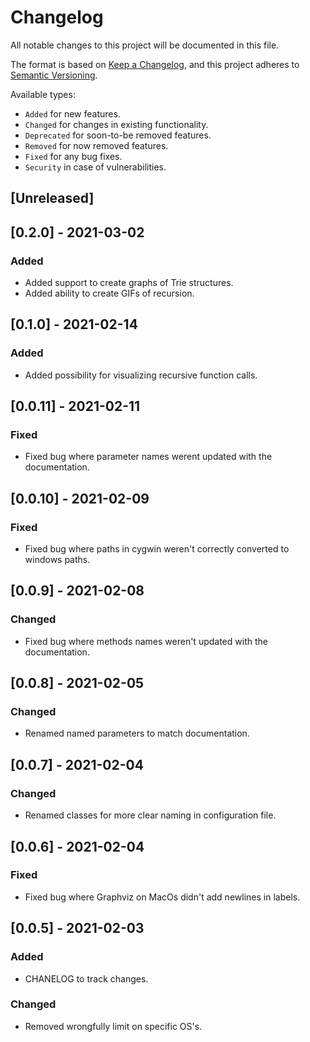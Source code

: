 # Changelog
All notable changes to this project will be documented in this file.

The format is based on [Keep a Changelog](https://keepachangelog.com/en/1.0.0/),
and this project adheres to [Semantic Versioning](https://semver.org/spec/v2.0.0.html).

Available types:

- `Added` for new features.
- `Changed` for changes in existing functionality.
- `Deprecated` for soon-to-be removed features.
- `Removed` for now removed features.
- `Fixed` for any bug fixes.
- `Security` in case of vulnerabilities.

## [Unreleased]



## [0.2.0] - 2021-03-02
### Added
- Added support to create graphs of Trie structures.
- Added ability to create GIFs of recursion.

## [0.1.0] - 2021-02-14
### Added
- Added possibility for visualizing recursive function calls.

## [0.0.11] - 2021-02-11
### Fixed
- Fixed bug where parameter names werent updated with the documentation.

## [0.0.10] - 2021-02-09
### Fixed
- Fixed bug where paths in cygwin weren't correctly converted to windows paths.

## [0.0.9] - 2021-02-08
### Changed
- Fixed bug where methods names weren't updated with the documentation.

## [0.0.8] - 2021-02-05
### Changed
- Renamed named parameters to match documentation.

## [0.0.7] - 2021-02-04
### Changed
- Renamed classes for more clear naming in configuration file.

## [0.0.6] - 2021-02-04
### Fixed
- Fixed bug where Graphviz on MacOs didn't add newlines in labels.

## [0.0.5] - 2021-02-03
### Added
- CHANELOG to track changes.

### Changed
- Removed wrongfully limit on specific OS's.
